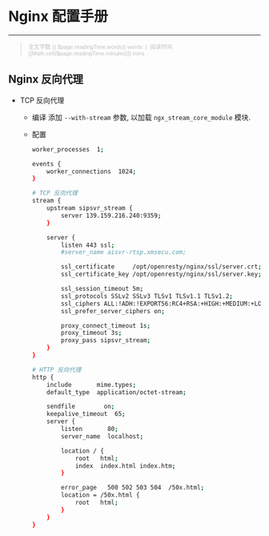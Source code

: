 # Nginx 配置手册
---
> <p align="left" style="font-family:Arial;font-size:80%;color:#C0C0C0">全文字数 {{ $page.readingTime.words}} words &nbsp;|&nbsp; 阅读时间 {{Math.ceil($page.readingTime.minutes)}} mins</p>

## Nginx 反向代理

* TCP 反向代理
  * 编译
    添加 `--with-stream` 参数, 以加载 `ngx_stream_core_module` 模块.
  * 配置

    ```bash
    worker_processes  1;

    events {
        worker_connections  1024;
    }

    # TCP 反向代理
    stream {
        upstream sipsvr_stream {
            server 139.159.216.240:9359;
        }

        server {
            listen 443 ssl;
            #server_name aisvr-rtsp.xmsecu.com;

            ssl_certificate     /opt/openresty/nginx/ssl/server.crt;
            ssl_certificate_key /opt/openresty/nginx/ssl/server.key;

            ssl_session_timeout 5m;
            ssl_protocols SSLv2 SSLv3 TLSv1 TLSv1.1 TLSv1.2;
            ssl_ciphers ALL:!ADH:!EXPORT56:RC4+RSA:+HIGH:+MEDIUM:+LOW:+SSLv2:+EXP;
            ssl_prefer_server_ciphers on;

            proxy_connect_timeout 1s;
            proxy_timeout 3s;
            proxy_pass sipsvr_stream;
        }
    }

    # HTTP 反向代理
    http {
        include       mime.types;
        default_type  application/octet-stream;

        sendfile        on;
        keepalive_timeout  65;
        server {
            listen       80;
            server_name  localhost;

            location / {
                root   html;
                index  index.html index.htm;
            }

            error_page   500 502 503 504  /50x.html;
            location = /50x.html {
                root   html;
            }
        }
    }
    ```